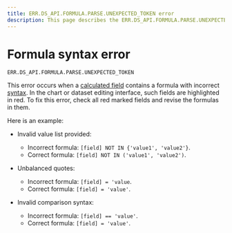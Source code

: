 ```yaml
---
title: ERR.DS_API.FORMULA.PARSE.UNEXPECTED_TOKEN error
description: This page describes the ERR.DS_API.FORMULA.PARSE.UNEXPECTED_TOKEN error.
---
```


# Formula syntax error

`ERR.DS_API.FORMULA.PARSE.UNEXPECTED_TOKEN`

This error occurs when a [calculated field](../../concepts/calculations/index.md) contains a formula with incorrect [syntax](../../concepts/calculations/formula-syntax.md). In the chart or dataset editing interface, such fields are highlighted in red. To fix this error, check all red marked fields and revise the formulas in them.

Here is an example:

* Invalid value list provided:

  * Incorrect formula: `[field] NOT IN {'value1', 'value2'}`.
  * Correct formula: `[field] NOT IN ('value1', 'value2')`.

* Unbalanced quotes:

  * Incorrect formula: `[field] = 'value`.
  * Correct formula: `[field] = 'value'`.

* Invalid comparison syntax:

  * Incorrect formula: `[field] == 'value'`.
  * Correct formula: `[field] = 'value'`.
